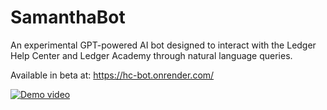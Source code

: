 # SamanthaBot

An experimental GPT-powered AI bot designed to interact with the Ledger Help Center and Ledger Academy through natural language queries.

Available in beta at: https://hc-bot.onrender.com/

[![Demo video](https://img.youtube.com/vi/EnQ6NZgPhJo/0.jpg)](https://www.youtube.com/watch?v=EnQ6NZgPhJo)

